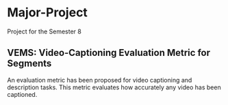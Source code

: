 # Major-Project
Project for the Semester 8

## VEMS: Video-Captioning Evaluation Metric for Segments

An evaluation metric has been proposed for video captioning and description tasks. This metric evaluates how accurately any video has been captioned.
